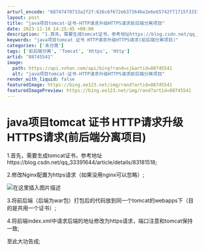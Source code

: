 ```yaml
---
arturl_encode: "68747470733a2f2f:626c6f672e6373646e2e6e65742f71715f3331353230373137:2f61727469636c652f64657461696c732f3838373435353431"
layout: post
title: "java项目tomcat-证书-HTTP请求升级HTTPS请求前后端分离项目"
date: 2023-11-10 14:25:45 +08:00
description: "1.首先，需要生成tomcat证书，参考地址https://blog.csdn.net/qq_333"
keywords: "java项目tomcat 证书 HTTP请求升级HTTPS请求(前后端分离项目)"
categories: ['未分类']
tags: ['前后端分离', 'Tomcat', 'Https', 'Http']
artid: "88745541"
image:
  path: https://api.vvhan.com/api/bing?rand=sj&artid=88745541
  alt: "java项目tomcat-证书-HTTP请求升级HTTPS请求前后端分离项目"
render_with_liquid: false
featuredImage: https://bing.ee123.net/img/rand?artid=88745541
featuredImagePreview: https://bing.ee123.net/img/rand?artid=88745541
---
```


# java项目tomcat 证书 HTTP请求升级HTTPS请求(前后端分离项目)

1.首先，需要生成tomcat证书，参考地址https://blog.csdn.net/qq\_33391644/article/details/83181518;
  
2.修改Nginx配置为https请求（如果没用nginx可以忽略）;
  
![在这里插入图片描述](https://i-blog.csdnimg.cn/blog_migrate/cf732872de5c8858f5209f453be747ea.png)
  
3.将前后端（后端为war包）打包后的代码放到同一个tomcat的webapps下（目的是共用一个证书）;
  
4.将前端index.xml中请求后端的地址修改为https请求，端口注意和tomcat保持一致;
  
至此大功告成;